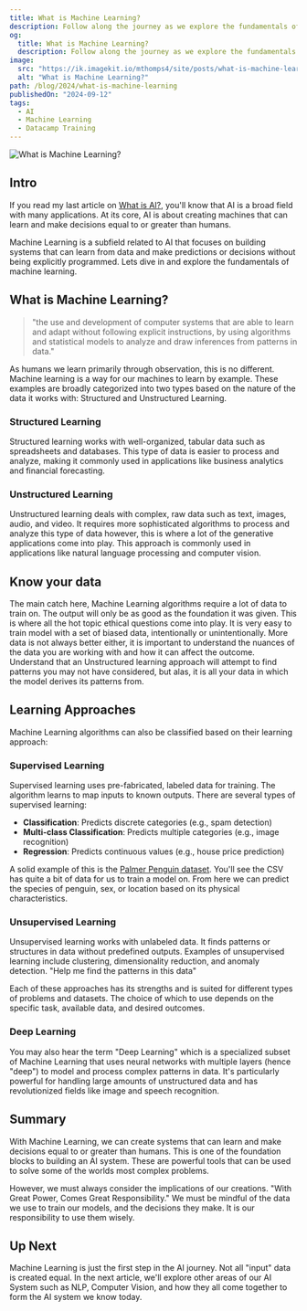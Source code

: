 ```yaml
---
title: What is Machine Learning?
description: Follow along the journey as we explore the fundamentals of machine learning.
og:
  title: What is Machine Learning?
  description: Follow along the journey as we explore the fundamentals of machine learning.
image:
  src: "https://ik.imagekit.io/mthomps4/site/posts/what-is-machine-learning/featured.png"
  alt: "What is Machine Learning?"
path: /blog/2024/what-is-machine-learning
publishedOn: "2024-09-12"
tags:
  - AI
  - Machine Learning
  - Datacamp Training
---
```



<img src="https://ik.imagekit.io/mthomps4/site/posts/what-is-machine-learning/featured.png" alt="What is Machine Learning?" class="featured-image">

## Intro

If you read my last article on [What is AI?](https://mthomps4.com/blog/2024/what-is-ai), you'll know that AI is a broad field with many applications.
At its core, AI is about creating machines that can learn and make decisions equal to or greater than humans.

Machine Learning is a subfield related to AI that focuses on building systems that can learn from data and make predictions or decisions without being explicitly programmed.
Lets dive in and explore the fundamentals of machine learning.

## What is Machine Learning?

> "the use and development of computer systems that are able to learn and adapt without following explicit instructions, by using algorithms and statistical models to analyze and draw inferences from patterns in data."

As humans we learn primarily through observation, this is no different. Machine learning is a way for our machines to learn by example. These examples are broadly categorized into two types based on the nature of the data it works with: Structured and Unstructured Learning.

### Structured Learning

Structured learning works with well-organized, tabular data such as spreadsheets and databases. This type of data is easier to process and analyze, making it commonly used in applications like business analytics and financial forecasting.

### Unstructured Learning

Unstructured learning deals with complex, raw data such as text, images, audio, and video. It requires more sophisticated algorithms to process and analyze this type of data however, this is where a lot of the generative applications come into play. This approach is commonly used in applications like natural language processing and computer vision.

## Know your data

The main catch here, Machine Learning algorithms require a lot of data to train on. The output will only be as good as the foundation it was given. This is where all the hot topic ethical questions come into play. It is very easy to train model with a set of biased data, intentionally or unintentionally. More data is not always better either, it is important to understand the nuances of the data you are working with and how it can affect the outcome. Understand that an Unstructured learning approach will attempt to find patterns you may not have considered, but alas, it is all your data in which the model derives its patterns from.

## Learning Approaches

Machine Learning algorithms can also be classified based on their learning approach:

### Supervised Learning

Supervised learning uses pre-fabricated, labeled data for training. The algorithm learns to map inputs to known outputs. There are several types of supervised learning:

- **Classification**: Predicts discrete categories (e.g., spam detection)
- **Multi-class Classification**: Predicts multiple categories (e.g., image recognition)
- **Regression**: Predicts continuous values (e.g., house price prediction)

A solid example of this is the [Palmer Penguin dataset](https://www.kaggle.com/code/parulpandey/penguin-dataset-the-new-iris/input). You'll see the CSV has quite a bit of data for us to train a model on. From here we can predict the species of penguin, sex, or location based on its physical characteristics.

### Unsupervised Learning

Unsupervised learning works with unlabeled data. It finds patterns or structures in data without predefined outputs. Examples of unsupervised learning include clustering, dimensionality reduction, and anomaly detection. "Help me find the patterns in this data"

Each of these approaches has its strengths and is suited for different types of problems and datasets. The choice of which to use depends on the specific task, available data, and desired outcomes.

### Deep Learning

You may also hear the term "Deep Learning" which is a specialized subset of Machine Learning that uses neural networks with multiple layers (hence "deep") to model and process complex patterns in data. It's particularly powerful for handling large amounts of unstructured data and has revolutionized fields like image and speech recognition.

## Summary

With Machine Learning, we can create systems that can learn and make decisions equal to or greater than humans. This is one of the foundation blocks to building an AI system. These are powerful tools that can be used to solve some of the worlds most complex problems.

However, we must always consider the implications of our creations. "With Great Power, Comes Great Responsibility." We must be mindful of the data we use to train our models, and the decisions they make. It is our responsibility to use them wisely.

## Up Next

Machine Learning is just the first step in the AI journey. Not all "input" data is created equal. In the next article, we'll explore other areas of our AI System such as NLP, Computer Vision, and how they all come together to form the AI system we know today.
